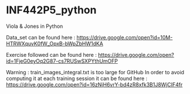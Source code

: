 # INF442P5_python
Viola &amp; Jones in Python

Data_set can be found here :
https://drive.google.com/open?id=10M-HTRWXquvK0fW_OpxB-bWpZbHW1dKA

Exercise followed can be found here :
https://drive.google.com/open?id=1FjeG0eyOq2G87-cs7RUSwSXPYthUmOFP

Warning :
train_images_integral.txt is too large for GitHub
In order to avoid computing it at each training session
it can be found here :
https://drive.google.com/open?id=16zNjH6vrY-bd4zR8xfk3B1J8WjCIF4fr
